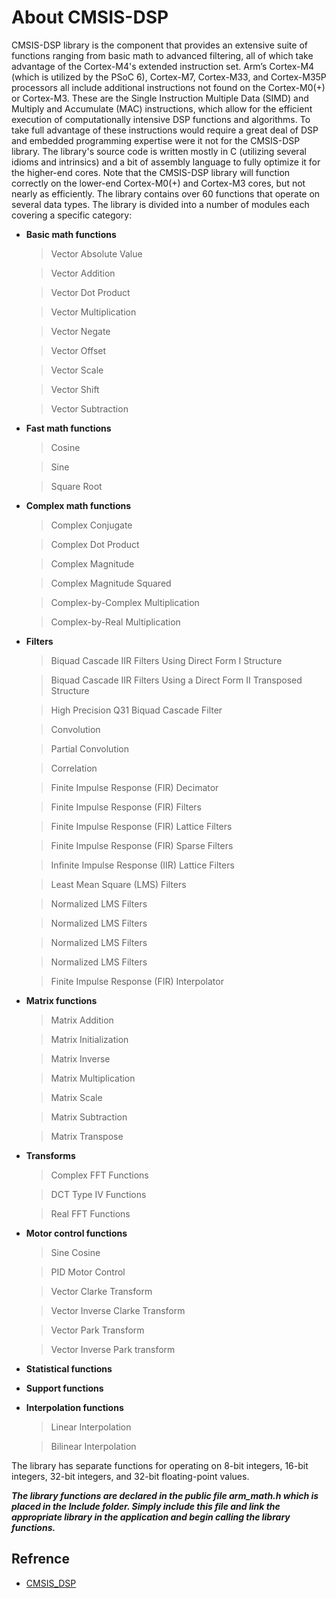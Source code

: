 # About CMSIS-DSP 
CMSIS-DSP library is the component that provides an extensive suite of functions ranging from basic math to advanced filtering, all of which take advantage of the Cortex-M4's extended instruction set.
Arm’s Cortex-M4 (which is utilized by the PSoC 6), Cortex-M7, Cortex-M33, and Cortex-M35P processors all include additional instructions not found on the Cortex-M0(+) or Cortex-M3. These are the Single Instruction Multiple Data (SIMD) and Multiply and Accumulate (MAC) instructions, which allow for the efficient execution of computationally intensive DSP functions and algorithms. To take full advantage of these instructions would require a great deal of DSP and embedded programming expertise were it not for the CMSIS-DSP library. The library's source code is written mostly in C (utilizing several idioms and intrinsics) and a bit of assembly language to fully optimize it for the higher-end cores. Note that the CMSIS-DSP library will function correctly on the lower-end Cortex-M0(+) and Cortex-M3 cores, but not nearly as efficiently. The library contains over 60 functions that operate on several data types. The library is divided into a number of modules each covering a specific category:
* **Basic math functions**
    > Vector Absolute Value
    
    > Vector Addition
    
    > Vector Dot Product
    
    > Vector Multiplication
    
    > Vector Negate
    
    > Vector Offset
    
    > Vector Scale
    
    > Vector Shift
    
    > Vector Subtraction

* **Fast math functions**
    > Cosine
    
    > Sine
    
    > Square Root
* **Complex math functions**
    > Complex Conjugate
    
    > Complex Dot Product
    
    > Complex Magnitude
    
    > Complex Magnitude Squared
    
    > Complex-by-Complex Multiplication
    
    > Complex-by-Real Multiplication
* **Filters**
    >   Biquad Cascade IIR Filters Using Direct Form I Structure
    
    >    Biquad Cascade IIR Filters Using a Direct Form II Transposed Structure
    
    >    High Precision Q31 Biquad Cascade Filter
    
    >   Convolution
    
    >    Partial Convolution
    
    >    Correlation
    
    >    Finite Impulse Response (FIR) Decimator
    
    >    Finite Impulse Response (FIR) Filters
    
    >    Finite Impulse Response (FIR) Lattice Filters
    
    >    Finite Impulse Response (FIR) Sparse Filters
    
    >    Infinite Impulse Response (IIR) Lattice Filters
    
    >    Least Mean Square (LMS) Filters
    
    >    Normalized LMS Filters
    
    >    Normalized LMS Filters
    
    >    Normalized LMS Filters
    
    >    Normalized LMS Filters
    
    >    Finite Impulse Response (FIR) Interpolator
* **Matrix functions**
    >   Matrix Addition
    
    >   Matrix Initialization
    
    >    Matrix Inverse
    
    >    Matrix Multiplication
    
    >    Matrix Scale
    
    >    Matrix Subtraction
    
    >    Matrix Transpose
*   **Transforms**
    >   Complex FFT Functions
    
    >    DCT Type IV Functions
    
    >   Real FFT Functions
* **Motor control functions**
    >   Sine Cosine
    
    >    PID Motor Control
    
    >    Vector Clarke Transform
    
    >    Vector Inverse Clarke Transform
    
    >    Vector Park Transform
    
    >    Vector Inverse Park transform
* **Statistical functions**
* **Support functions**
* **Interpolation functions**
    >    Linear Interpolation
    
    >    Bilinear Interpolation

The library has separate functions for operating on 8-bit integers, 16-bit integers, 32-bit integers, and 32-bit floating-point
values.

***The library functions are declared in the public file arm_math.h which is placed in the Include folder. Simply include this file and link the appropriate library in the application and begin calling the library functions.***

## Refrence
 *  [CMSIS_DSP](https://arm-software.github.io/CMSIS_5/DSP/html/index.html)
 
 
